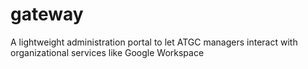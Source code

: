 # gateway
A lightweight administration portal to let ATGC managers interact with organizational services like Google Workspace
